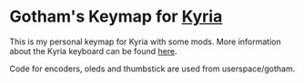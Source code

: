 # Gotham's Keymap for [Kyria](https://github.com/splitkb/kyria)
This is my personal keymap for Kyria with some mods. More information about the Kyria keyboard can be found [here](https://blog.splitkb.com/blog/introducing-the-kyria).

Code for encoders, oleds and thumbstick are used from userspace/gotham.

